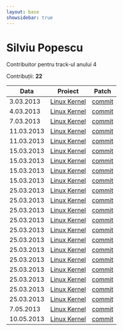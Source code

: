 ```yaml
---
layout: base
showsidebar: true
---
```


# Silviu Popescu

Contribuitor pentru track-ul anului 4

Contribuții: **22**

|Data |Proiect | Patch |
|-----|--------|-------|
| 3.03.2013|[Linux Kernel][kernel]|[commit](http://marc.info/?l=linux-kernel&m=136229307008005&w=2)|
| 4.03.2013|[Linux Kernel][kernel]|[commit](https://lkml.org/lkml/2013/3/4/20)|
| 7.03.2013|[Linux Kernel][kernel]|[commit](http://marc.info/?l=linux-netdev&m=136263526417291&w=2)|
|11.03.2013|[Linux Kernel][kernel]|[commit](https://lkml.org/lkml/2013/3/12/113)|
|11.03.2013|[Linux Kernel][kernel]|[commit](https://lkml.org/lkml/2013/3/11/345)|
|15.03.2013|[Linux Kernel][kernel]|[commit](https://lkml.org/lkml/2013/3/12/466)|
|15.03.2013|[Linux Kernel][kernel]|[commit](https://lkml.org/lkml/2013/3/12/467)|
|15.03.2013|[Linux Kernel][kernel]|[commit](https://lkml.org/lkml/2013/3/17/11)|
|15.03.2013|[Linux Kernel][kernel]|[commit](https://lkml.org/lkml/2013/3/11/323)|
|25.03.2013|[Linux Kernel][kernel]|[commit](https://lkml.org/lkml/2013/3/12/478)|
|25.03.2013|[Linux Kernel][kernel]|[commit](https://lkml.org/lkml/2013/3/12/112)|
|25.03.2013|[Linux Kernel][kernel]|[commit](https://lkml.org/lkml/2013/3/21/761)|
|25.03.2013|[Linux Kernel][kernel]|[commit](https://patchwork.kernel.org/patch/2317691/)|
|25.03.2013|[Linux Kernel][kernel]|[commit](http://marc.info/?l=linux-mm-commits&m=136381430028561&w=2)|
|25.03.2013|[Linux Kernel][kernel]|[commit](https://patchwork.kernel.org/patch/2281941/)|
|25.03.2013|[Linux Kernel][kernel]|[commit](http://mailman.alsa-project.org/pipermail/alsa-devel/2013-March/060398.html)|
|25.03.2013|[Linux Kernel][kernel]|[commit](https://lkml.org/lkml/2013/3/18/522)|
|25.03.2013|[Linux Kernel][kernel]|[commit](https://lkml.org/lkml/2013/3/16/59)|
|25.03.2013|[Linux Kernel][kernel]|[commit](http://git.linuxtv.org/media_tree.git?a=commitdiff;h=69aa6f4ec669b9121057cc9e32cb10b5f744f6d6)|
|25.03.2013|[Linux Kernel][kernel]|[commit](https://lkml.org/lkml/2013/3/11/359)|
|25.03.2013|[Linux Kernel][kernel]|[commit](https://lkml.org/lkml/2013/3/17/14)|
| 7.05.2013|[Linux Kernel][kernel]|[commit](https://lkml.org/lkml/2013/4/11/505)|
| 10.05.2013|[Linux Kernel][kernel]|[commit](https://lkml.org/lkml/2013/5/10/464)|

[kernel]: http://www.kernel.org "Linux kernel"
